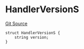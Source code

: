 # HandlerVersionS
[Git Source](https://github.com/thrackle-io/tron/blob/50727ee9211084f05b8690e3435981873338f44e/src/client/token/handler/diamond/RuleStorage.sol)


```solidity
struct HandlerVersionS {
    string version;
}
```

